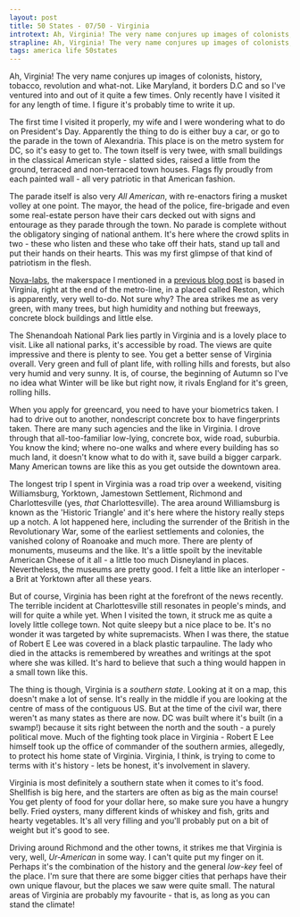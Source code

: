 ```yaml
---
layout: post
title: 50 States - 07/50 - Virginia
introtext: Ah, Virginia! The very name conjures up images of colonists, history, tobacco, revolution and what-not.
strapline: Ah, Virginia! The very name conjures up images of colonists, history, tobacco, revolution and what-not.
tags: america life 50states
---
```


Ah, Virginia! The very name conjures up images of colonists, history, tobacco, revolution and what-not. Like Maryland, it borders D.C and so I've ventured into and out of it quite a few times. Only recently have I visited it for any length of time. I figure it's probably time to write it up. 

The first time I visited it properly, my wife and I were wondering what to do on President's Day. Apparently the thing to do is either buy a car, or go to the parade in the town of Alexandria. This place is on the metro system for DC, so it's easy to get to. The town itself is very twee, with small buildings in the classical American style - slatted sides, raised a little from the ground, terraced and non-terraced town houses. Flags fly proudly from each painted wall - all very patriotic in that American fashion. 

The parade itself is also very *All American*, with re-enactors firing a musket volley at one point. The mayor, the head of the police, fire-brigade and even some real-estate person have their cars decked out with signs and entourage as they parade through the town. No parade is complete without the obligatory singing of national anthem. It's here where the crowd splits in two - these who listen and these who take off their hats, stand up tall and put their hands on their hearts. This was my first glimpse of that kind of patriotism in the flesh.

[Nova-labs](), the makerspace I mentioned in a [previous blog post]() is based in Virginia, right at the end of the metro-line, in a placed called Reston, which is apparently, very well to-do. Not sure why? The area strikes me as very green, with many trees, but high humidity and nothing but freeways, concrete block buildings and little else. 

The Shenandoah National Park lies partly in Virginia and is a lovely place to visit. Like all national parks, it's accessible by road. The views are quite impressive and there is plenty to see. You get a better sense of Virginia overall. Very green and full of plant life, with rolling hills and forests, but also very humid and very sunny. It is, of course, the beginning of Autumn so I've no idea what Winter will be like but right now, it rivals England for it's green, rolling hills.

When you apply for greencard, you need to have your biometrics taken. I had to drive out to another, nondescript concrete box to have fingerprints taken. There are many such agencies and the like in Virginia. I drove through that all-too-familiar low-lying, concrete box, wide road, suburbia. You know the kind; where no-one walks and where every building has so much land, it doesn't know what to do with it, save build a bigger carpark. Many American towns are like this as you get outside the downtown area. 

The longest trip I spent in Virginia was a road trip over a weekend, visiting Williamsburg, Yorktown, Jamestown Settlement, Richmond and Charlottesville (yes, *that* Charlottesville). The area around Williamsburg is known as the 'Historic Triangle' and it's here where the history really steps up a notch. A lot happened here, including the surrender of the British in the Revolutionary War, some of the earliest settlements and colonies, the vanished colony of Roanoake and much more. There are plenty of monuments, museums and the like. It's a little spoilt by the inevitable American Cheese of it all - a little too much Disneyland in places. Nevertheless, the museums are pretty good. I felt a little like an interloper - a Brit at Yorktown after all these years.

But of course, Virginia has been right at the forefront of the news recently. The terrible incident at Charlottesville still resonates in people's minds, and will for quite a while yet. When I visited the town, it struck me as quite a lovely little college town. Not quite sleepy but a nice place to be. It's no wonder it was targeted by white supremacists. When I was there, the statue of Robert E Lee was covered in a black plastic tarpauline. The lady who died in the attacks is remembered by wreathes and writings at the spot where she was killed. It's hard to believe that such a thing would happen in a small town like this.

The thing is though, Virginia is a *southern state*. Looking at it on a map, this doesn't make a lot of sense. It's really in the middle if you are looking at the centre of mass of the contiguous US. But at the time of the civil war, there weren't as many states as there are now. DC was built where it's built (in a swamp!) because it sits right between the north and the south - a purely political move. Much of the fighting took place in Virginia - Robert E Lee himself took up the office of commander of the southern armies, allegedly, to protect his home state of Virginia. Virginia, I think, is trying to come to terms with it's history - lets be honest, it's involvement in slavery.

Virginia is most definitely a southern state when it comes to it's food. Shellfish is big here, and the starters are often as big as the main course! You get plenty of food for your dollar here, so make sure you have a hungry belly. Fried oysters, many different kinds of whiskey and fish, grits and hearty vegetables. It's all very filling and you'll probably put on a bit of weight but it's good to see.

Driving around Richmond and the other towns, it strikes me that Virginia is very, well, *Ur-American* in some way. I can't quite put my finger on it. Perhaps it's the combination of the history and the general *low-key* feel of the place. I'm sure that there are some bigger cities that perhaps have their own unique flavour, but the places we saw were quite small. The natural areas of Virginia are probably my favourite - that is, as long as you can stand the climate!   
